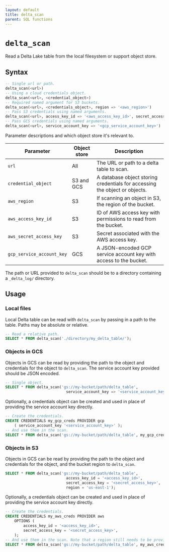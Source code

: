 ```yaml
---
layout: default
title: delta_scan
parent: SQL functions
---
```


# `delta_scan`

Read a Delta Lake table from the local filesystem or support object store.

## Syntax

```sql
-- Single url or path.
delta_scan(<url>)
-- Using a cloud credentials object.
delta_scan(<url>, <credential_object>)
-- Required named argument for S3 buckets.
delta_scan(<url>, <credentials_object>, region => '<aws_region>')
-- Pass S3 credentials using named arguments.
delta_scan(<url>, access_key_id => '<aws_access_key_id>', secret_access_key => '<aws_secret_access_key>', region => '<aws_region>')
-- Pass GCS credentials using named arguments.
delta_scan(<url>, service_account_key => '<gcp_service_account_key>')
```

Parameter descriptions and which object store it's relevant to.

| Parameter                 | Object store | Description                                                                |
| ------------------------- | ------------ | -------------------------------------------------------------------------- |
| `url`                     | All          | The URL or path to a delta table to scan.                                  |
| `credential_object`       | S3 and GCS   | A database object storing credentials for accessing the object or objects. |
| `aws_region`              | S3           | If scanning an object in S3, the region of the bucket.                     |
| `aws_access_key_id`       | S3           | ID of AWS access key with permissions to read from the bucket.             |
| `aws_secret_access_key`   | S3           | Secret associated with the AWS access key.                                 |
| `gcp_service_account_key` | GCS          | A JSON-encoded GCP service account key with access to the bucket.          |

The path or URL provided to `delta_scan` should be to a directory containing a
`_delta_log/` directory.

## Usage

### Local files

Local Delta table can be read with `delta_scan` by passing in a path to the
table. Paths may be absolute or relative.

```sql
-- Read a relative path.
SELECT * FROM delta_scan('./directory/my_delta_table/');
```

### Objects in GCS

Objects in GCS can be read by providing the path to the object and credentials
for the object to `delta_scan`. The service account key provided should be
JSON encoded.

```sql
-- Single object.
SELECT * FROM delta_scan('gs://my-bucket/path/delta_table',
                           service_account_key => '<service_account_key>');
```

Optionally, a credentials object can be created and used in place of providing
the service account key directly.

```sql
-- Create the credentials.
CREATE CREDENTIALS my_gcp_creds PROVIDER gcp
    ( service_account_key '<service_account_key>' );
-- And use them in the scan.
SELECT * FROM delta_scan('gs://my-bucket/path/delta_table', my_gcp_creds);
```

### Objects in S3

Objects in GCS can be read by providing the path to the object and credentials
for the object, and the bucket region to `delta_scan`.

```sql
SELECT * FROM delta_scan('gs://my-bucket/path/delta_table',
                           access_key_id = '<access_key_id>',
                           secret_access_key = '<secret_access_key>',
                           region = 'us-east-1');
```

Optionally, a credentials object can be created and used in place of providing
the service account key directly.

```sql
-- Create the credentials.
CREATE CREDENTIALS my_aws_creds PROVIDER aws
    OPTIONS (
        access_key_id = '<access_key_id>',
        secret_access_key = '<secret_access_key>',
    );
-- And use them in the scan. Note that a region still needs to be provided.
SELECT * FROM delta_scan('gs://my-bucket/path/delta_table', my_aws_creds, region => 'us-east-1');
```
